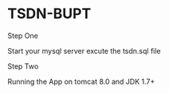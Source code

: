 # TSDN-BUPT

Step One

Start your mysql server excute the tsdn.sql file

Step Two

Running the App on tomcat 8.0 and JDK 1.7+


